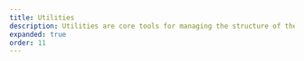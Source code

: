 ```yaml
---
title: Utilities
description: Utilities are core tools for managing the structure of the admin and global settings.
expanded: true
order: 11
---
```

